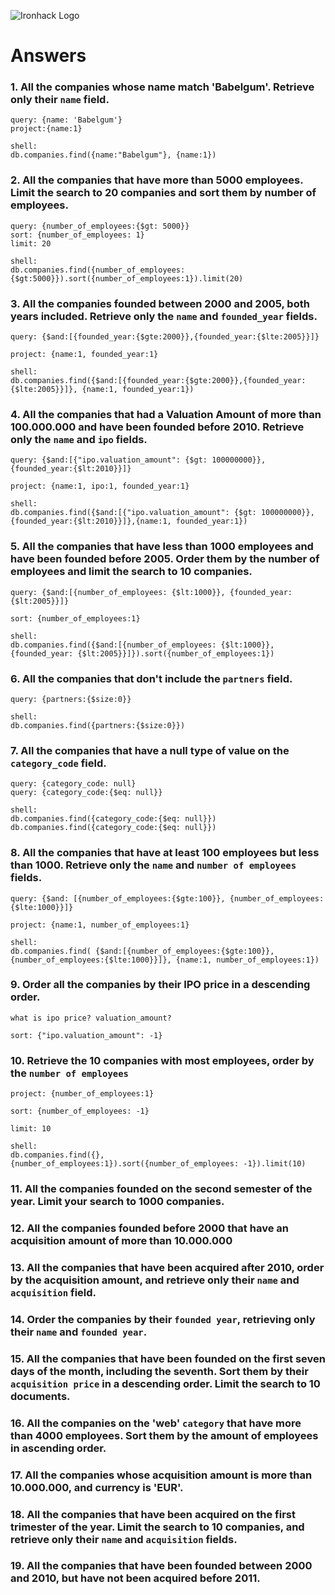 ![Ironhack Logo](https://i.imgur.com/1QgrNNw.png)

# Answers

### 1. All the companies whose name match 'Babelgum'. Retrieve only their `name` field.

```
query: {name: 'Babelgum'}
project:{name:1}

shell:
db.companies.find({name:"Babelgum"}, {name:1})

```

### 2. All the companies that have more than 5000 employees. Limit the search to 20 companies and sort them by **number of employees**.

```
query: {number_of_employees:{$gt: 5000}}
sort: {number_of_employees: 1}
limit: 20

shell:
db.companies.find({number_of_employees:{$gt:5000}}).sort({number_of_employees:1}).limit(20)

```

### 3. All the companies founded between 2000 and 2005, both years included. Retrieve only the `name` and `founded_year` fields.

```
query: {$and:[{founded_year:{$gte:2000}},{founded_year:{$lte:2005}}]}

project: {name:1, founded_year:1}

shell:
db.companies.find({$and:[{founded_year:{$gte:2000}},{founded_year:{$lte:2005}}]}, {name:1, founded_year:1})

```

### 4. All the companies that had a Valuation Amount of more than 100.000.000 and have been founded before 2010. Retrieve only the `name` and `ipo` fields.

```
query: {$and:[{"ipo.valuation_amount": {$gt: 100000000}}, {founded_year:{$lt:2010}}]}

project: {name:1, ipo:1, founded_year:1}

shell:
db.companies.find({$and:[{"ipo.valuation_amount": {$gt: 100000000}}, {founded_year:{$lt:2010}}]},{name:1, founded_year:1})

```

### 5. All the companies that have less than 1000 employees and have been founded before 2005. Order them by the number of employees and limit the search to 10 companies.

```
query: {$and:[{number_of_employees: {$lt:1000}}, {founded_year: {$lt:2005}}]}

sort: {number_of_employees:1}

shell:
db.companies.find({$and:[{number_of_employees: {$lt:1000}}, {founded_year: {$lt:2005}}]}).sort({number_of_employees:1})

```

### 6. All the companies that don't include the `partners` field.

```
query: {partners:{$size:0}}

shell:
db.companies.find({partners:{$size:0}})

```

### 7. All the companies that have a null type of value on the `category_code` field.

```
query: {category_code: null}
query: {category_code:{$eq: null}}

shell:
db.companies.find({category_code:{$eq: null}})
db.companies.find({category_code:{$eq: null}})

```

### 8. All the companies that have at least 100 employees but less than 1000. Retrieve only the `name` and `number of employees` fields.

```
query: {$and: [{number_of_employees:{$gte:100}}, {number_of_employees:{$lte:1000}}]}

project: {name:1, number_of_employees:1}

shell:
db.companies.find( {$and:[{number_of_employees:{$gte:100}}, {number_of_employees:{$lte:1000}}]}, {name:1, number_of_employees:1})

```

### 9. Order all the companies by their IPO price in a descending order.

```
what is ipo price? valuation_amount?

sort: {"ipo.valuation_amount": -1}

```

### 10. Retrieve the 10 companies with most employees, order by the `number of employees`

```
project: {number_of_employees:1}

sort: {number_of_employees: -1}

limit: 10

shell:
db.companies.find({},{number_of_employees:1}).sort({number_of_employees: -1}).limit(10)

```

### 11. All the companies founded on the second semester of the year. Limit your search to 1000 companies.

<!-- Your Code Goes Here -->

### 12. All the companies founded before 2000 that have an acquisition amount of more than 10.000.000

<!-- Your Code Goes Here -->

### 13. All the companies that have been acquired after 2010, order by the acquisition amount, and retrieve only their `name` and `acquisition` field.

<!-- Your Code Goes Here -->

### 14. Order the companies by their `founded year`, retrieving only their `name` and `founded year`.

<!-- Your Code Goes Here -->

### 15. All the companies that have been founded on the first seven days of the month, including the seventh. Sort them by their `acquisition price` in a descending order. Limit the search to 10 documents.

<!-- Your Code Goes Here -->

### 16. All the companies on the 'web' `category` that have more than 4000 employees. Sort them by the amount of employees in ascending order.

<!-- Your Code Goes Here -->

### 17. All the companies whose acquisition amount is more than 10.000.000, and currency is 'EUR'.

<!-- Your Code Goes Here -->

### 18. All the companies that have been acquired on the first trimester of the year. Limit the search to 10 companies, and retrieve only their `name` and `acquisition` fields.

<!-- Your Code Goes Here -->

### 19. All the companies that have been founded between 2000 and 2010, but have not been acquired before 2011.

<!-- Your Code Goes Here -->
